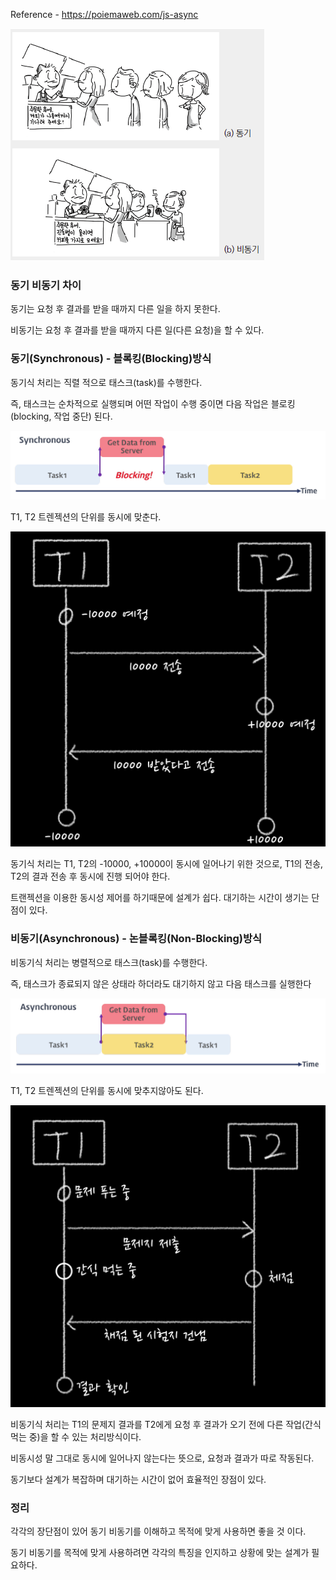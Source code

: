 Reference - https://poiemaweb.com/js-async

![image-20220105130855729](../images/image-20220105130855729.png)

### 동기 비동기 차이

동기는 요청 후 결과를 받을 때까지 다른 일을 하지 못한다.

비동기는 요청 후 결과를 받을 때까지 다른 일(다른 요청)을 할 수 있다.



### 동기(Synchronous) - 블록킹(Blocking)방식

동기식 처리는 직렬 적으로 태스크(task)를 수행한다.

즉, 태스크는 순차적으로 실행되며 어떤 작업이 수행 중이면 다음 작업은 블로킹(blocking, 작업 중단) 된다.

![image-20220105131155898](../images/image-20220105131155898.png)



T1, T2 트렌젝션의 단위를 동시에 맞춘다.

![image-20220105132405260](../images/image-20220105132405260.png)

동기식 처리는 T1, T2의 -10000, +10000이 동시에 일어나기 위한 것으로, T1의 전송, T2의 결과 전송 후 동시에 진행 되어야 한다.

트랜젝션을 이용한 동시성 제어를  하기때문에 설계가 쉽다. 대기하는 시간이 생기는 단점이 있다.



### 비동기(Asynchronous) - 논블록킹(Non-Blocking)방식

비동기식 처리는  병렬적으로 태스크(task)를 수행한다. 

즉, 태스크가 종료되지 않은 상태라 하더라도 대기하지 않고 다음 태스크를 실행한다

![image-20220105131213331](../images/image-20220105131213331.png)

T1, T2 트렌젝션의 단위를 동시에 맞추지않아도 된다.

![image-20220105133229906](../images/image-20220105133229906.png)

비동기식 처리는 T1의 문제지 결과를 T2에게 요청 후 결과가 오기 전에 다른 작업(간식 먹는 중)을 할 수 있는 처리방식이다.

비동시성 말 그대로 동시에 일어나지 않는다는 뜻으로, 요청과 결과가 따로 작동된다.

동기보다 설계가 복잡하며 대기하는 시간이 없어 효율적인 장점이 있다.



### 정리

각각의 장단점이 있어 동기 비동기를 이해하고 목적에 맞게 사용하면 좋을 것 이다.

동기 비동기를 목적에 맞게 사용하려면 각각의 특징을 인지하고 상황에 맞는 설계가 필요하다.
